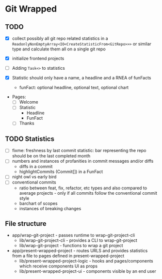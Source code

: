 # Git Wrapped

## TODO

- [x] collect possibly all git repo related statistics in a `ReadonlyNonEmptyArray<IO<CreateStatisticFrom<GitRepo>>>` or similar type and calculate them all on a single git repo
- [x] initialize frontend projects
- [ ] Adding `Task<>` to statistics
- [x] Statistic should only have a name, a headline and a RNEA of funFacts

  - funFact: optional headline, optional text, optional chart

- Pages:
  - [ ] Welcome
  - [ ] Statistic
    - Headline
    - FunFact
  - [ ] Thanks

## TODO Statistics

- [ ] fixme: freshness by last commit statistic: bar representing the repo should be on the last completed month
- [ ] numbers and instances of profanities in commit messages and/or diffs
  - diffs in a commit
  - highlightCommits (Commit[]) in a FunFact
- [ ] night owl vs early bird
- [ ] conventional commits
  - ratio between feat, fix, refactor, etc types and also compared to average projects - only if all commits follow the conventional commit style
  - barchart of scopes
  - instances of breaking changes

## File structure

- app/wrap-git-project - passes runtime to wrap-git-project-cli
  - lib/wrap-git-project-cli - provides a CLI to wrap-git-project
  - lib/wrap-git-project - functions to wrap a git project
- app/present-wrapped-project - routes URLS and provides statistics from a file to pages defined in present-wrapped-project
  - lib/present-wrapped-project-logic - hooks and pages/components which receive components UI as props
  - lib/present-wrapped-project-ui - components visible by an end user
